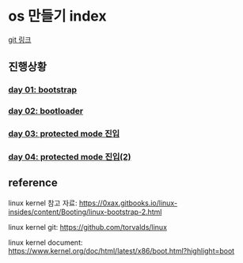 # os 만들기 index

[git 링크](https://github.com/NoelBird/os-making)

## 진행상황

### [day 01: bootstrap](01.md)

### [day 02: bootloader](02.md)

### [day 03: protected mode 진입](03.md)

### [day 04: protected mode 진입(2)](04.md)



## reference

linux kernel 참고 자료: https://0xax.gitbooks.io/linux-insides/content/Booting/linux-bootstrap-2.html

linux kernel git: https://github.com/torvalds/linux

linux kernel document: https://www.kernel.org/doc/html/latest/x86/boot.html?highlight=boot

